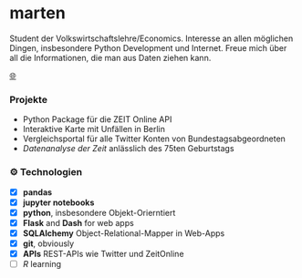 # marten
Student der Volkswirtschaftslehre/Economics.
Interesse an allen möglichen Dingen, insbesondere Python Development und Internet. 
Freue mich über all die Informationen, die man aus Daten ziehen kann.

[🌐](skriptum.github.io)

### Projekte
- Python Package für die ZEIT Online API
- Interaktive Karte mit Unfällen in Berlin
- Vergleichsportal für alle Twitter Konten von Bundestagsabgeordneten
- *Datenanalyse der Zeit* anlässlich des 75ten Geburtstags

### ⚙️ Technologien
- [x] **pandas**
- [x] **jupyter notebooks** 
- [x] **python**, insbesondere Objekt-Orierntiert
- [x] **Flask** and **Dash** for web apps
- [x] **SQLAlchemy** Object-Relational-Mapper in Web-Apps
- [x] **git**, obviously
- [x] **APIs** REST-APIs wie Twitter und ZeitOnline
- [ ] *R* learning
